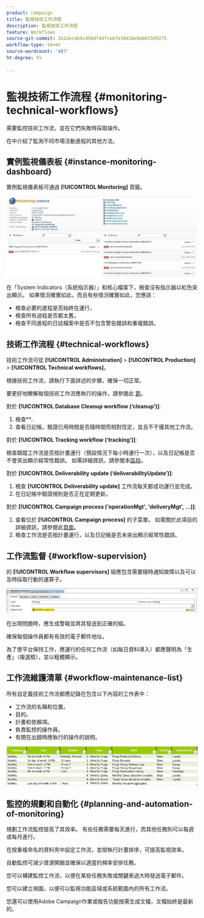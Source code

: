 ```yaml
---
product: campaign
title: 監視技術工作流程
description: 監視技術工作流程
feature: Workflows
source-git-commit: 2b1dec4b9c456df4dfcebfe10d18e0ab01599275
workflow-type: tm+mt
source-wordcount: '487'
ht-degree: 5%

---
```


# 監視技術工作流程 {#monitoring-technical-workflows}



需要監控技術工作流，並在它們失敗時採取操作。

在中介紹了監測不同市場活動進程的其他方法。

## 實例監視儀表板 {#instance-monitoring-dashboard}

實例監視儀表板可通過 **[!UICONTROL Monitoring]** 頁籤。

![](assets/monitoring_technical_workflows1.png)

在「System Indicators（系統指示器）」和核心檔案下，檢查沒有指示器以紅色突出顯示。 如果情況確實如此，而且有些情況確實如此，您應該：

* 檢查必要的進程是否始終在運行，
* 檢查所有過程是否都太舊，
* 檢查不同進程的日誌檔案中是否不包含警告錯誤和重複錯誤。

## 技術工作流程 {#technical-workflows}

技術工作流可從 **[!UICONTROL Administration]** > **[!UICONTROL Production]** > **[!UICONTROL Technical workflows]**。

根據技術工作流，請執行下面詳述的步驟，確保一切正常。

要更好地瞭解每個技術工作流應執行的操作，請參閱此 [節](technical-workflows.md)。

對於 **[!UICONTROL Database Cleanup workflow (‘cleanup’)]**:

1. 檢查**..
1. 查看日記帳，驗證已用時間是否隨時間而相對恆定，並且不干擾其他工作流。

對於 **[!UICONTROL Tracking workflow (‘tracking’)]**:

檢查跟蹤工作流是否按計畫運行（預設情況下每小時運行一次），以及日記帳是否不會突出顯示經常性錯誤。 如需詳細資訊，請參閱本[區段](delivery.md)。

對於 **[!UICONTROL Deliverability update (‘deliverabilityUpdate’)]**:

1. 檢查 **[!UICONTROL Deliverability update]** 工作流每天都成功運行並完成。
1. 在日記帳中驗證規則是否正在定期更新。

對於 **[!UICONTROL Campaign process ('operationMgt', 'deliveryMgt', ...)]**:

1. 查看位於 **[!UICONTROL Campaign process]** 的子菜單。 如需關於此項目的詳細資訊，請參閱此[頁面](technical-workflows.md)。
1. 檢查工作流是否按計畫運行，以及日記帳是否未突出顯示經常性錯誤。

## 工作流監督 {#workflow-supervision}

的 **[!UICONTROL Workflow supervisors]** 組應包含需要隨時通知故障以及可以及時採取行動的運算子。

![](assets/monitoring_technical_workflows3.png)

在出現問題時，應生成警報並將其發送到正確的組。

確保每個操作員都有有效的電子郵件地址。

為了使平台保持工作，應運行的任何工作流（如每日資料導入）都應聲明為「生產」（複選框），並以粗體顯示。

## 工作流維護清單 {#workflow-maintenance-list}

所有自定義技術工作流都應記錄在包含以下內容的工作表中：

* 工作流的名稱和位置。
* 目的。
* 計畫和依賴項。
* 負責監控的操作員。
* 有關在出錯時應執行的操作的說明。

![](assets/monitoring_technical_workflows4.png)

## 監控的規劃和自動化 {#planning-and-automation-of-monitoring}

規劃工作流監控提高了其效率。 有些任務需要每天進行，而其他任務則可以每週或每月進行。

在按重複命名的資料夾中設定工作流，並按執行計畫排序，可提高監視效率。

自動監控可減少資源開銷並確保以適當的頻率安排任務。

您可以構建監控工作流，以便在某些任務失敗或關鍵表過大時發送電子郵件。

您可以建立視圖，以便可以監視功能區域或系統範圍內的所有工作流。

您還可以使用Adobe Campaign作業或報告功能按需生成文檔，文檔始終是最新的。

